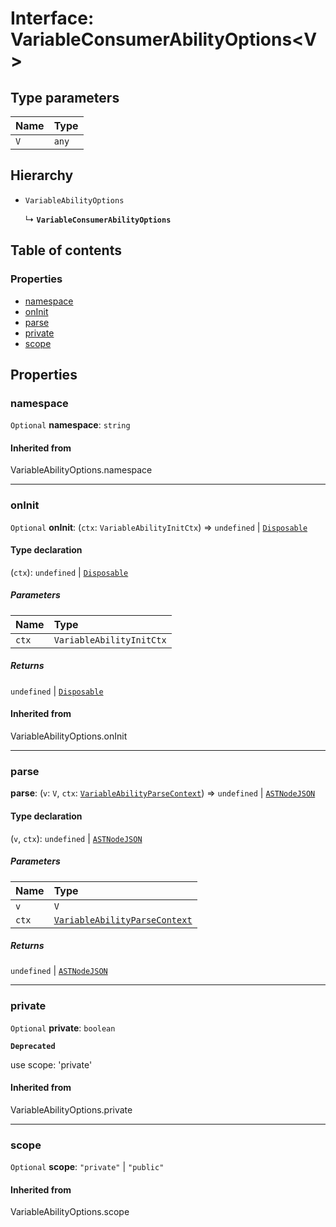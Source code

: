 # Interface: VariableConsumerAbilityOptions\<V>

## Type parameters

| Name | Type |
| :------ | :------ |
| `V` | `any` |

## Hierarchy

* `VariableAbilityOptions`

  ↳ **`VariableConsumerAbilityOptions`**

## Table of contents

### Properties

* [namespace](/en/auto-docs/editor/interfaces/VariableConsumerAbilityOptions.md#namespace)
* [onInit](/en/auto-docs/editor/interfaces/VariableConsumerAbilityOptions.md#oninit)
* [parse](/en/auto-docs/editor/interfaces/VariableConsumerAbilityOptions.md#parse)
* [private](/en/auto-docs/editor/interfaces/VariableConsumerAbilityOptions.md#private)
* [scope](/en/auto-docs/editor/interfaces/VariableConsumerAbilityOptions.md#scope)

## Properties

### namespace

`Optional` **namespace**: `string`

#### Inherited from

VariableAbilityOptions.namespace

***

### onInit

`Optional` **onInit**: (`ctx`: `VariableAbilityInitCtx`) => `undefined` | [`Disposable`](/en/auto-docs/editor/interfaces/Disposable-1.md)

#### Type declaration

(`ctx`): `undefined` | [`Disposable`](/en/auto-docs/editor/interfaces/Disposable-1.md)

##### Parameters

| Name | Type |
| :------ | :------ |
| `ctx` | `VariableAbilityInitCtx` |

##### Returns

`undefined` | [`Disposable`](/en/auto-docs/editor/interfaces/Disposable-1.md)

#### Inherited from

VariableAbilityOptions.onInit

***

### parse

**parse**: (`v`: `V`, `ctx`: [`VariableAbilityParseContext`](/en/auto-docs/editor/interfaces/VariableAbilityParseContext.md)) => `undefined` | [`ASTNodeJSON`](/en/auto-docs/editor/interfaces/ASTNodeJSON.md)

#### Type declaration

(`v`, `ctx`): `undefined` | [`ASTNodeJSON`](/en/auto-docs/editor/interfaces/ASTNodeJSON.md)

##### Parameters

| Name | Type |
| :------ | :------ |
| `v` | `V` |
| `ctx` | [`VariableAbilityParseContext`](/en/auto-docs/editor/interfaces/VariableAbilityParseContext.md) |

##### Returns

`undefined` | [`ASTNodeJSON`](/en/auto-docs/editor/interfaces/ASTNodeJSON.md)

***

### private

`Optional` **private**: `boolean`

**`Deprecated`**

use scope: 'private'

#### Inherited from

VariableAbilityOptions.private

***

### scope

`Optional` **scope**: `"private"` | `"public"`

#### Inherited from

VariableAbilityOptions.scope
